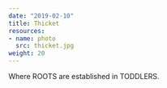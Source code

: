 ```yaml
---
date: "2019-02-10"
title: Thicket
resources:
- name: photo
  src: thicket.jpg
weight: 20
---
```


Where ROOTS are established in TODDLERS.

